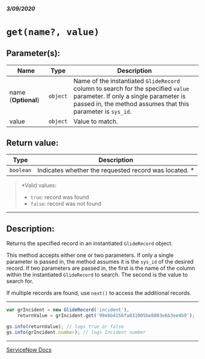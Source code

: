##### 3/09/2020
# `get(name?, value)`
## Parameter(s):
| Name | Type | Description |
|---|---|---|
| name (**Optional**) | `object` | Name of the instantiated `GlideRecord` column to search for the specified `value` parameter.  If only a single parameter is passed in, the method assumes that this parameter is `sys_id`. |
| value | `object` | Value to match. |

## Return value:
| Type | Description |
|---|---|
| `boolean` | Indicates whether the requested record was located. * |

  > *Valid values:
  >   * `true`: record was found
  >   * `false`: record was not found

---

## Description:
Returns the specified record in an instantiated `GlideRecord` object.

This method accepts either one or two parameters.  If only a single parameter is passed in, the method assumes it is the `sys_id` of the desired record.  If two parameters are passed in, the first is the name of the column within the instantiated `GlideRecord` to search.  The second is the value to search for.

If multiple records are found, use `next()` to access the additional records.

---

```js
var grIncident = new GlideRecord('incident'),
    returnValue = grIncident.get('99ebb4156fa831005be8883e6b3ee4b9');

gs.info(returnValue); // logs true or false
gs.info(grIncident.number); // logs Incident number
```

---

[ServiceNow Docs](https://developer.servicenow.com/app.do#!/api_doc?v=newyork&id=r_ScopedGlideRecordGet_Object_Object)